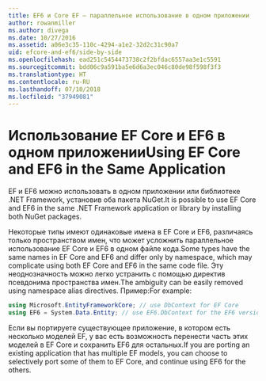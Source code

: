 ```yaml
---
title: EF6 и Core EF — параллельное использование в одном приложении
author: rowanmiller
ms.author: divega
ms.date: 10/27/2016
ms.assetid: a06e3c35-110c-4294-a1e2-32d2c31c90a7
uid: efcore-and-ef6/side-by-side
ms.openlocfilehash: ead251c5454473738c2f2bfdac6557aa3e1c5591
ms.sourcegitcommit: bdd06c9a591ba5e6d6a3ec046c80de98f598f3f3
ms.translationtype: HT
ms.contentlocale: ru-RU
ms.lasthandoff: 07/10/2018
ms.locfileid: "37949081"
---
```

# <a name="using-ef-core-and-ef6-in-the-same-application"></a><span data-ttu-id="bac2b-102">Использование EF Core и EF6 в одном приложении</span><span class="sxs-lookup"><span data-stu-id="bac2b-102">Using EF Core and EF6 in the Same Application</span></span>

<span data-ttu-id="bac2b-103">EF и EF6 можно использовать в одном приложении или библиотеке .NET Framework, установив оба пакета NuGet.</span><span class="sxs-lookup"><span data-stu-id="bac2b-103">It is possible to use EF Core and EF6 in the same .NET Framework application or library by installing both NuGet packages.</span></span>

<span data-ttu-id="bac2b-104">Некоторые типы имеют одинаковые имена в EF Core и EF6, различаясь только пространством имен, что может усложнить параллельное использование EF Core и EF6 в одном файле кода.</span><span class="sxs-lookup"><span data-stu-id="bac2b-104">Some types have the same names in EF Core and EF6 and differ only by namespace, which may complicate using both EF Core and EF6 in the same code file.</span></span> <span data-ttu-id="bac2b-105">Эту неоднозначность можно легко устранить с помощью директив псевдонима пространства имен.</span><span class="sxs-lookup"><span data-stu-id="bac2b-105">The ambiguity can be easily removed using namespace alias directives.</span></span> <span data-ttu-id="bac2b-106">Пример:</span><span class="sxs-lookup"><span data-stu-id="bac2b-106">For example:</span></span>

``` csharp
using Microsoft.EntityFrameworkCore; // use DbContext for EF Core
using EF6 = System.Data.Entity; // use EF6.DbContext for the EF6 version
```

<span data-ttu-id="bac2b-107">Если вы портируете существующее приложение, в котором есть несколько моделей EF, у вас есть возможность перенести часть этих моделей в EF Core и сохранить EF6 для остальных.</span><span class="sxs-lookup"><span data-stu-id="bac2b-107">If you are porting an existing application that has multiple EF models, you can choose to selectively port some of them to EF Core, and continue using EF6 for the others.</span></span>
